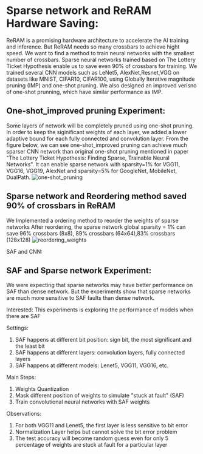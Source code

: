 

# Sparse network and ReRAM Hardware Saving:
    
ReRAM is a promising hardware architecture to accelerate the AI training and inference. But ReRAM needs so many crossbars to achieve hight speed. We want to find a method to train neural networks with the smallest number of crossbars. Sparse neural networks trained based on The Lottery Ticket Hypothesis enable us to save even 90% of crossbars for training. We trained several CNN models such as LeNet5, AlexNet,Resnet,VGG on datasets like MNIST, CIFAR10, CIFAR100, using Globally Iterative magnitude pruning (IMP) and one-shot pruning.  We also designed an improved verisno of one-shot prunning, which have similar performance as IMP. 


## One-shot_improved pruning Experiment:
Some layers of network will be completely pruned using one-shot pruning. In order to keep the siginificant weights of each layer, we added a lower adaptive bound for each fully connected and convolution layer. 
From the figure below, we can see one-shot_improved pruning can achieve much sparser CNN network than original one-shot pruning mentioned in paper "The Lottery Ticket Hypothesis: Finding Sparse, Trainable Neural Networks".
It can enable sparse network with sparsity=1% for  VGG11, VGG16, VGG19, AlexNet and sparsity=5% for GoogleNet, MobileNet, DualPath.
![one-shot_pruning](https://user-images.githubusercontent.com/49976598/132153853-4a084058-245b-4c4c-9373-25f6ba618fc7.jpg)


## Sparse network and Reordering method saved 90% of crossbars in ReRAM
We Implemented a ordering method to reorder the weights of sparse networks
After reordering, the sparse network global sparsity = 1% can save 96% crossbars (8x8), 89% crossbars (64x64),83% crossbars (128x128)
![reordering_weights](https://user-images.githubusercontent.com/49976598/132153863-d1ad9cff-cd63-484c-856d-6a863de667c1.jpg)


SAF and CNN:


## SAF and Sparse network Experiment:
We were expecting that sparse networks may have better performance on SAF than dense network.
But the experiments show that sparse networks are much more sensitive to SAF faults than dense network.

Interested:
This experiments is exploring the performance of models when there are SAF

Settings:
1. SAF happens at different bit position: sign bit, the most significant and the least bit
2. SAF happens at different layers: convolution layers, fully connected layers
4. SAF happens at different models: Lenet5, VGG11, VGG16, etc.

Main Steps:
1. Weights Quantization
2. Mask different position of weights to simulate "stuck at fault" (SAF)
3. Train convolutional neural networks with SAF weights

Observations:
1. For both VGG11 and Lenet5, the first layer is less sensitive to bit error
2. Normalization Layer helps but cannot solve the bit error problem
3. The test accuracy will become random guess even for only 5 percentage of weights are stuck at fault for a particular layer

